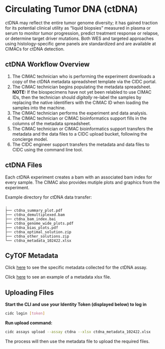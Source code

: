 # Circulating Tumor DNA (ctDNA)

ctDNA may reflect the entire tumor genome diversity; it has gained traction for its potential clinical utility as “liquid biopsies” measured in plasma or serum to monitor tumor progression, predict treatment response or relapse, or determine target driver mutations. Both WES and targeted approaches using histology-specific gene panels are standardized and are available at CIMACs for ctDNA detection.

## ctDNA Workflow Overview

1. The CIMAC technician who is performing the experiment downloads a copy of the ctDNA metadata spreadsheet template via the CIDC portal.
2. The CIMAC technician begins populating the metadata spreadsheet. **NOTE:** If the biospecimens have not yet been relabled to use CIMAC IDs, then the technician should *digitally* re-label the samples by replacing the native identifiers with the CIMAC ID when loading the samples into the machine.
3. The CIMAC technician performs the experiment and data analysis.
4. The CIMAC technician or CIMAC bioinformatics support fills in the columns of the metadata spreadsheet.
5. The CIMAC technician or CIMAC bioinformatics support transfers the metadata and the data files to a CIDC upload bucket, following the concierge model.
6. The CIDC engineer support transfers the metadata and data files to CIDC using the command line tool.


## ctDNA Files

Each ctDNA experiment creates a bam with an associated bam index for every sample. The CIMAC also provides mutiple plots and graphics from the experiment.

Example directory for ctDNA data transfer:
```
.
├── ctdna_summary_plot.pdf
├── ctdna_demultiplexed.bam
├── ctdna_bam_index.bai
├── ctdna_genome_wide_plots.pdf
├── ctdna_bias_plots.pdf
├── ctdna_optimal_solution.zip
├── ctdna_other_solutions.zip
└── ctdna_metadata_102422.xlsx
```

## CyTOF Metadata

Click [here](https://cimac-cidc.github.io/cidc-schemas/docs/assays.ctdna.ctdna_template.html) to see the specific metadata collected for the ctDNA assay.

Click [here](https://github.com/CIMAC-CIDC/cidc-schemas/raw/master/template_examples/ctdna_template.xlsx) to see an example of a metadata xlsx file.

## Uploading Files

**Start the CLI and use your Identity Token (displayed below) to log in**
```bash
cidc login [token]
```

**Run upload command:**
```bash
cidc assays upload --assay ctdna --xlsx ctdna_metadata_102422.xlsx
```

The process will then use the metadata file to upload the required files.
